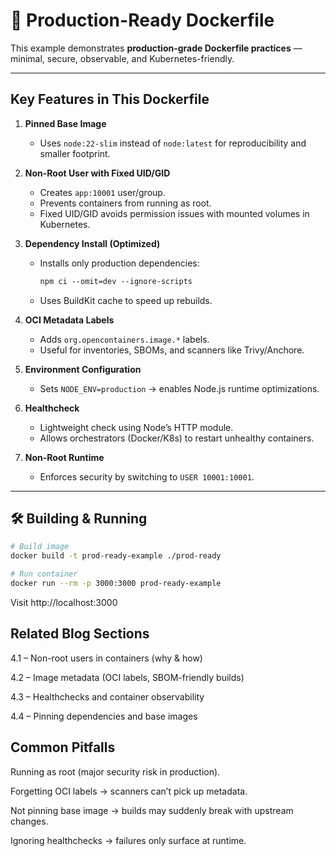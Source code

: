 # 🚀 Production-Ready Dockerfile

This example demonstrates **production-grade Dockerfile practices** — minimal, secure, observable, and Kubernetes-friendly.

---

## Key Features in This Dockerfile

1. **Pinned Base Image**
   - Uses `node:22-slim` instead of `node:latest` for reproducibility and smaller footprint.

2. **Non-Root User with Fixed UID/GID**
   - Creates `app:10001` user/group.
   - Prevents containers from running as root.
   - Fixed UID/GID avoids permission issues with mounted volumes in Kubernetes.

3. **Dependency Install (Optimized)**
   - Installs only production dependencies:
     ```dockerfile
     npm ci --omit=dev --ignore-scripts
     ```
   - Uses BuildKit cache to speed up rebuilds.

4. **OCI Metadata Labels**
   - Adds `org.opencontainers.image.*` labels.
   - Useful for inventories, SBOMs, and scanners like Trivy/Anchore.

5. **Environment Configuration**
   - Sets `NODE_ENV=production` → enables Node.js runtime optimizations.

6. **Healthcheck**
   - Lightweight check using Node’s HTTP module.
   - Allows orchestrators (Docker/K8s) to restart unhealthy containers.

7. **Non-Root Runtime**
   - Enforces security by switching to `USER 10001:10001`.

---

## 🛠 Building & Running

```bash
# Build image
docker build -t prod-ready-example ./prod-ready

# Run container
docker run --rm -p 3000:3000 prod-ready-example
```
Visit http://localhost:3000


## Related Blog Sections

4.1 – Non-root users in containers (why & how)

4.2 – Image metadata (OCI labels, SBOM-friendly builds)

4.3 – Healthchecks and container observability

4.4 – Pinning dependencies and base images

## Common Pitfalls

Running as root (major security risk in production).

Forgetting OCI labels → scanners can’t pick up metadata.

Not pinning base image → builds may suddenly break with upstream changes.

Ignoring healthchecks → failures only surface at runtime.
